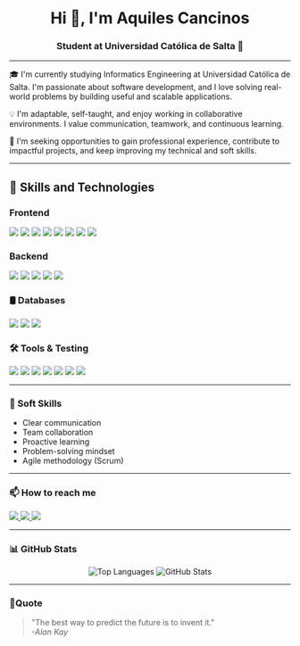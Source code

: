 <h1 align="center">Hi 👋, I'm Aquiles Cancinos</h1>
<h3 align="center">Student at Universidad Católica de Salta 🌟</h3>

---

🎓 I'm currently studying Informatics Engineering at Universidad Católica de Salta. I'm passionate about software development, and I love solving real-world problems by building useful and scalable applications.

💡 I'm adaptable, self-taught, and enjoy working in collaborative environments. I value communication, teamwork, and continuous learning.

🚀 I'm seeking opportunities to gain professional experience, contribute to impactful projects, and keep improving my technical and soft skills.

---

## 🧠 Skills and Technologies

### Frontend

<p>
  <img src="https://img.shields.io/badge/HTML5-E34F26?style=for-the-badge&logo=html5&logoColor=white" /> 
  <img src="https://img.shields.io/badge/CSS3-1572B6?style=for-the-badge&logo=css3&logoColor=white" />
  <img src="https://img.shields.io/badge/React-20232A?style=for-the-badge&logo=react&logoColor=61DAFB" /> 
  <img src="https://img.shields.io/badge/Next.js-000000?style=for-the-badge&logo=next.js&logoColor=white" /> 
  <img src="https://img.shields.io/badge/Tailwind_CSS-06B6D4?style=for-the-badge&logo=tailwindcss&logoColor=white" /> 
  <img src="https://img.shields.io/badge/JavaScript-F7DF1E?style=for-the-badge&logo=javascript&logoColor=black" /> 
  <img src="https://img.shields.io/badge/TypeScript-3178C6?style=for-the-badge&logo=typescript&logoColor=white" />
  <img src="https://img.shields.io/badge/Vite-646CFF?style=for-the-badge&logo=vite&logoColor=white" />
</p>

### Backend
<p> 
  <img src="https://img.shields.io/badge/Java-007396?style=for-the-badge&logo=java&logoColor=white" />  
  <img src="https://img.shields.io/badge/Spring_Boot-6DB33F?style=for-the-badge&logo=springboot&logoColor=white" /> 
  <img src="https://img.shields.io/badge/Node.js-339933?style=for-the-badge&logo=node.js&logoColor=white" /> 
  <img src="https://img.shields.io/badge/Express.js-000000?style=for-the-badge&logo=express&logoColor=white" /> 
  <img src="https://img.shields.io/badge/Python-3776AB?style=for-the-badge&logo=python&logoColor=white" />
</p>

### 🛢 Databases
<p> 
  <img src="https://img.shields.io/badge/MySQL-005C84?style=for-the-badge&logo=mysql&logoColor=white" /> 
  <img src="https://img.shields.io/badge/PostgreSQL-336791?style=for-the-badge&logo=postgresql&logoColor=white" /> 
  <img src="https://img.shields.io/badge/SQL_Server-CC2927?style=for-the-badge&logo=microsoftsqlserver&logoColor=white" /> 
</p>

### 🛠 Tools & Testing
<p> 
  <img src="https://img.shields.io/badge/JWT-black?style=for-the-badge&logo=jsonwebtokens&logoColor=white" /> 
  <img src="https://img.shields.io/badge/JPA-59666C?style=for-the-badge&logo=hibernate&logoColor=white" /> 
  <img src="https://img.shields.io/badge/Flyway-CC0200?style=for-the-badge&logo=flyway&logoColor=white" /> 
  <img src="https://img.shields.io/badge/Maven-C71A36?style=for-the-badge&logo=apachemaven&logoColor=white" /> 
  <img src="https://img.shields.io/badge/VS_Code-007ACC?style=for-the-badge&logo=visual-studio-code&logoColor=white" /> 
  <img src="https://img.shields.io/badge/NPM-CB3837?style=for-the-badge&logo=npm&logoColor=white" /> 
  <img src="https://img.shields.io/badge/Docker-2496ED?style=for-the-badge&logo=docker&logoColor=white" />
</p>

---

### 🌱 Soft Skills
- Clear communication
- Team collaboration
- Proactive learning
- Problem-solving mindset
- Agile methodology (Scrum)

---

### 📫 How to reach me
<p>
  <a href="https://www.linkedin.com/in/aquilescb123/" target="_blank">
    <img src="https://img.shields.io/badge/LinkedIn-0077B5?style=for-the-badge&logo=linkedin&logoColor=white" />
  </a>
  <a href="https://www.instagram.com/aquiles_cb/" target="_blank">
    <img src="https://img.shields.io/badge/Instagram-E4405F?style=for-the-badge&logo=instagram&logoColor=white" />
  </a>
  <a href="mailto:aquilescancinos@gmail.com">
    <img src="https://img.shields.io/badge/Gmail-D14836?style=for-the-badge&logo=gmail&logoColor=white" />
  </a>
</p>

---

### 📊 GitHub Stats
<p align="center">
  <img src="https://github-readme-stats.vercel.app/api/top-langs?username=aquilescb&show_icons=true&locale=en&bg_color=0d1117&text_color=ffffff&layout=compact" alt="Top Languages" />
  <img src="https://github-readme-stats.vercel.app/api?username=aquilescb&show_icons=true&locale=en&bg_color=0d1117&text_color=ffffff" alt="GitHub Stats" />
</p>

---

### 🧠Quote
<blockquote>
  "The best way to predict the future is to invent it."<br><em>-Alan Kay</em>
</blockquote>
